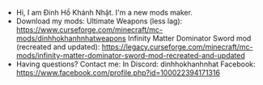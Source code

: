 - Hi, I am Đinh Hồ Khánh Nhật. I'm a new mods maker.
- Download my mods:
Ultimate Weapons (less lag): https://www.curseforge.com/minecraft/mc-mods/dinhhokhanhnhatweapons
Infinity Matter Dominator Sword mod (recreated and updated): https://legacy.curseforge.com/minecraft/mc-mods/infinity-matter-dominator-sword-mod-recreated-and-updated
- Having questions? Contact me:
  In Discord: dinhhokhanhnhat
  Facebook: https://www.facebook.com/profile.php?id=100022394171316

